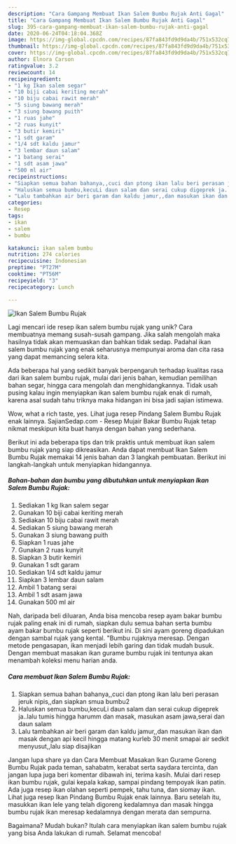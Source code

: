 ```yaml
---
description: "Cara Gampang Membuat Ikan Salem Bumbu Rujak Anti Gagal"
title: "Cara Gampang Membuat Ikan Salem Bumbu Rujak Anti Gagal"
slug: 395-cara-gampang-membuat-ikan-salem-bumbu-rujak-anti-gagal
date: 2020-06-24T04:18:04.368Z
image: https://img-global.cpcdn.com/recipes/87fa843fd9d9da4b/751x532cq70/ikan-salem-bumbu-rujak-foto-resep-utama.jpg
thumbnail: https://img-global.cpcdn.com/recipes/87fa843fd9d9da4b/751x532cq70/ikan-salem-bumbu-rujak-foto-resep-utama.jpg
cover: https://img-global.cpcdn.com/recipes/87fa843fd9d9da4b/751x532cq70/ikan-salem-bumbu-rujak-foto-resep-utama.jpg
author: Elnora Carson
ratingvalue: 3.2
reviewcount: 14
recipeingredient:
- "1 kg Ikan salem segar"
- "10 biji cabai keriting merah"
- "10 biju cabai rawit merah"
- "5 siung bawang merah"
- "3 siung bawang puith"
- "1 ruas jahe"
- "2 ruas kunyit"
- "3 butir kemiri"
- "1 sdt garam"
- "1/4 sdt kaldu jamur"
- "3 lembar daun salam"
- "1 batang serai"
- "1 sdt asam jawa"
- "500 ml air"
recipeinstructions:
- "Siapkan semua bahan bahanya,,cuci dan ptong ikan lalu beri perasan jeruk nipis,,dan siapkan smua bumbu2"
- "Haluskan semua bumbu,kecuLi daun salam dan serai cukup digeprek ja..lalu tumis hingga harumm dan masak, masukan asam jawa,serai dan daun salam"
- "Lalu tambahkan air beri garam dan kaldu jamur,,dan masukan ikan dan masak dengan api kecil hingga matang kurleb 30 menit smapai air sedkit menyusut,,lalu siap disajikan"
categories:
- Resep
tags:
- ikan
- salem
- bumbu

katakunci: ikan salem bumbu 
nutrition: 274 calories
recipecuisine: Indonesian
preptime: "PT27M"
cooktime: "PT56M"
recipeyield: "3"
recipecategory: Lunch

---
```



![Ikan Salem Bumbu Rujak](https://img-global.cpcdn.com/recipes/87fa843fd9d9da4b/751x532cq70/ikan-salem-bumbu-rujak-foto-resep-utama.jpg)

Lagi mencari ide resep ikan salem bumbu rujak yang unik? Cara membuatnya memang susah-susah gampang. Jika salah mengolah maka hasilnya tidak akan memuaskan dan bahkan tidak sedap. Padahal ikan salem bumbu rujak yang enak seharusnya mempunyai aroma dan cita rasa yang dapat memancing selera kita.

Ada beberapa hal yang sedikit banyak berpengaruh terhadap kualitas rasa dari ikan salem bumbu rujak, mulai dari jenis bahan, kemudian pemilihan bahan segar, hingga cara mengolah dan menghidangkannya. Tidak usah pusing kalau ingin menyiapkan ikan salem bumbu rujak enak di rumah, karena asal sudah tahu triknya maka hidangan ini bisa jadi sajian istimewa.

Wow, what a rich taste, yes. Lihat juga resep Pindang Salem Bumbu Rujak enak lainnya. SajianSedap.com - Resep Mujair Bakar Bumbu Rujak tetap nikmat meskipun kita buat hanya dengan bahan yang sederhana.


Berikut ini ada beberapa tips dan trik praktis untuk membuat ikan salem bumbu rujak yang siap dikreasikan. Anda dapat membuat Ikan Salem Bumbu Rujak memakai 14 jenis bahan dan 3 langkah pembuatan. Berikut ini langkah-langkah untuk menyiapkan hidangannya.

<!--inarticleads1-->

##### Bahan-bahan dan bumbu yang dibutuhkan untuk menyiapkan Ikan Salem Bumbu Rujak:

1. Sediakan 1 kg Ikan salem segar
1. Gunakan 10 biji cabai keriting merah
1. Sediakan 10 biju cabai rawit merah
1. Sediakan 5 siung bawang merah
1. Gunakan 3 siung bawang puith
1. Siapkan 1 ruas jahe
1. Gunakan 2 ruas kunyit
1. Siapkan 3 butir kemiri
1. Gunakan 1 sdt garam
1. Sediakan 1/4 sdt kaldu jamur
1. Siapkan 3 lembar daun salam
1. Ambil 1 batang serai
1. Ambil 1 sdt asam jawa
1. Gunakan 500 ml air


Nah, daripada beli diluaran, Anda bisa mencoba resep ayam bakar bumbu rujak paling enak ini di rumah, siapkan dulu semua bahan serta bumbu ayam bakar bumbu rujak seperti berikut ini. Di sini ayam goreng dipadukan dengan sambal rujak yang kental. &#34;Bumbu rujaknya meresap. Dengan metode pengasapan, ikan menjadi lebih garing dan tidak mudah busuk. Dengan membuat masakan ikan gurame bumbu rujak ini tentunya akan menambah koleksi menu harian anda. 

<!--inarticleads2-->

##### Cara membuat Ikan Salem Bumbu Rujak:

1. Siapkan semua bahan bahanya,,cuci dan ptong ikan lalu beri perasan jeruk nipis,,dan siapkan smua bumbu2
1. Haluskan semua bumbu,kecuLi daun salam dan serai cukup digeprek ja..lalu tumis hingga harumm dan masak, masukan asam jawa,serai dan daun salam
1. Lalu tambahkan air beri garam dan kaldu jamur,,dan masukan ikan dan masak dengan api kecil hingga matang kurleb 30 menit smapai air sedkit menyusut,,lalu siap disajikan


Jangan lupa share ya dan Cara Membuat Masakan Ikan Gurame Goreng Bumbu Rujak pada teman, sahabatm, kerabat serta saydara tercinta, dan jangan lupa juga beri komentar dibawah ini, terima kasih. Mulai dari resep ikan bumbu rujak, gulai kepala kakap, sampai pindang tempoyak ikan patin. Ada juga resep ikan olahan seperti pempek, tahu tuna, dan siomay ikan. Lihat juga resep Ikan Pindang Bumbu Rujak enak lainnya. Baru setelah itu, masukkan ikan lele yang telah digoreng kedalamnya dan masak hingga bumbu rujak ikan meresap kedalamnya dengan merata dan sempurna. 

Bagaimana? Mudah bukan? Itulah cara menyiapkan ikan salem bumbu rujak yang bisa Anda lakukan di rumah. Selamat mencoba!
